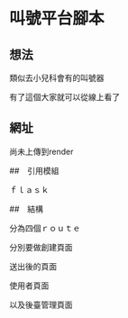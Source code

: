 # 叫號平台腳本

## 想法

類似去小兒科會有的叫號器

有了這個大家就可以從線上看了

## 網址

尚未上傳到render

##　引用模組

ｆｌａｓｋ

##　結構

分為四個ｒｏｕｔｅ

分別要做創建頁面

送出後的頁面

使用者頁面

以及後臺管理頁面